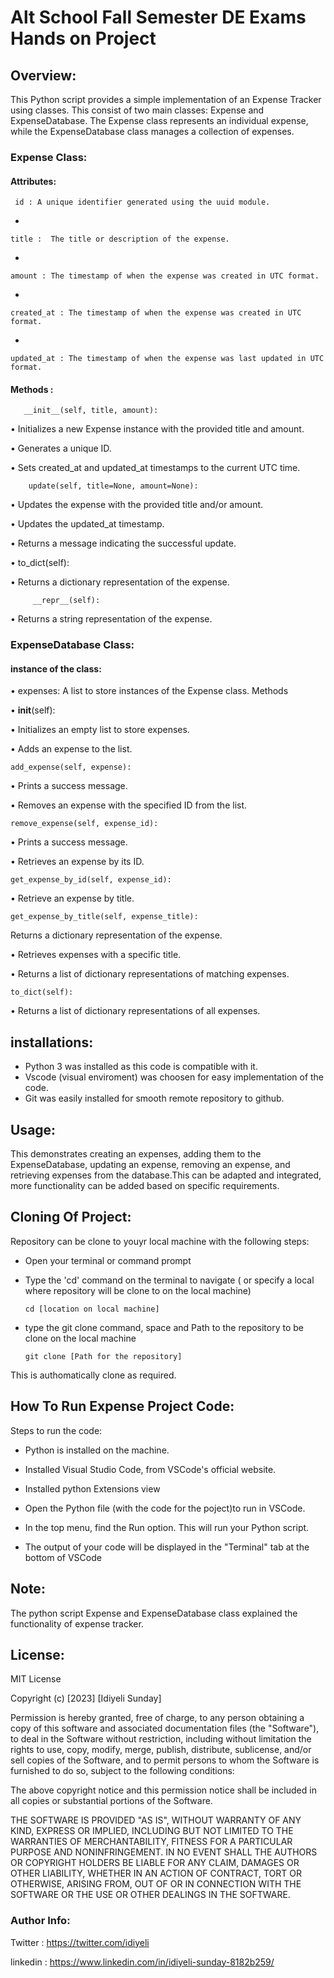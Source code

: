 
# Alt School Fall Semester DE Exams Hands on Project


## Overview:

This Python script provides a simple implementation of an Expense Tracker using classes. This consist of two main classes: Expense and ExpenseDatabase. The Expense class represents an individual expense, while the ExpenseDatabase class manages a collection of expenses.


### Expense Class:
#### Attributes:

     id : A unique identifier generated using the uuid module.
*

    title :  The title or description of the expense.
    
*

    amount : The timestamp of when the expense was created in UTC format.

*

    created_at : The timestamp of when the expense was created in UTC format.

*
  
    updated_at : The timestamp of when the expense was last updated in UTC format.  


#### Methods :

	   __init__(self, title, amount):

•	Initializes a new Expense instance with the provided title and amount.

•	Generates a unique ID.

•	Sets created_at and updated_at timestamps to the current UTC time.

        update(self, title=None, amount=None):

•	Updates the expense with the provided title and/or amount.

•	Updates the updated_at timestamp.

•	Returns a message indicating the successful update.

•	to_dict(self):

•	Returns a dictionary representation of the expense.

         __repr__(self):

•	Returns a string representation of the expense.


### ExpenseDatabase Class:

#### instance of the class: 

•	expenses: A list to store instances of the Expense class.
Methods

•	__init__(self):

•	Initializes an empty list to store expenses.


•	Adds an expense to the list.

    add_expense(self, expense):

•	Prints a success message.


•	Removes an expense with the specified ID from the list.

    remove_expense(self, expense_id):

•	Prints a success message.

•	Retrieves an expense by its ID.

    get_expense_by_id(self, expense_id):

•   Retrieve an expense by title.

    get_expense_by_title(self, expense_title):

Returns a dictionary representation of the expense.

•	Retrieves expenses with a specific title.

•	Returns a list of dictionary representations of matching 
expenses.

    to_dict(self):

•	Returns a list of dictionary representations of all expenses.






## installations:

* Python 3 was installed as this code is compatible with it.
* Vscode (visual enviroment) was choosen for easy implementation of the code.
* Git was easily installed for smooth remote repository to github.

## Usage:

This demonstrates creating an expenses, adding them to the ExpenseDatabase, updating an expense, removing an expense, and retrieving expenses from the database.This can be adapted and integrated, more functionality can be added based on specific requirements.


## Cloning Of Project:
Repository can be clone to youyr local machine with the following steps:
* Open your terminal or command prompt
* Type the 'cd' command on the terminal to navigate ( or specify a local where repository will be clone to on the local machine)

      cd [location on local machine]   

* type the git clone command, space and Path to the repository to be clone on the local machine

      git clone [Path for the repository]

This is authomatically clone as required.


## How To Run Expense Project Code:

Steps to run the code:

* Python is installed on the machine.

* Installed Visual Studio Code, from VSCode's official website.

* Installed python Extensions view 


* Open the Python file (with the code for the poject)to run in VSCode.

* In the top menu, find the Run option. This will run your Python script.

* The output of your code will be displayed in the "Terminal" tab at the bottom of VSCode

## Note:
The python script Expense and ExpenseDatabase class explained the functionality of expense tracker.

## License:

MIT License

Copyright (c)   [2023]   [Idiyeli Sunday]

Permission is hereby granted, free of charge, to any person obtaining a copy
of this software and associated documentation files (the "Software"), to deal
in the Software without restriction, including without limitation the rights
to use, copy, modify, merge, publish, distribute, sublicense, and/or sell
copies of the Software, and to permit persons to whom the Software is
furnished to do so, subject to the following conditions:

The above copyright notice and this permission notice shall be included in all
copies or substantial portions of the Software.

THE SOFTWARE IS PROVIDED "AS IS", WITHOUT WARRANTY OF ANY KIND, EXPRESS OR
IMPLIED, INCLUDING BUT NOT LIMITED TO THE WARRANTIES OF MERCHANTABILITY,
FITNESS FOR A PARTICULAR PURPOSE AND NONINFRINGEMENT. IN NO EVENT SHALL THE
AUTHORS OR COPYRIGHT HOLDERS BE LIABLE FOR ANY CLAIM, DAMAGES OR OTHER
LIABILITY, WHETHER IN AN ACTION OF CONTRACT, TORT OR OTHERWISE, ARISING FROM,
OUT OF OR IN CONNECTION WITH THE SOFTWARE OR THE USE OR OTHER DEALINGS IN THE
SOFTWARE.

### Author Info: 

Twitter : https://twitter.com/idiyeli

linkedin : https://www.linkedin.com/in/idiyeli-sunday-8182b259/



